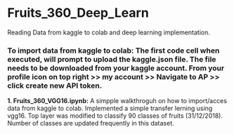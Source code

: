 # Fruits_360_Deep_Learn
Reading Data from kaggle to colab and deep learning implementation.
### To import data from kaggle to colab: The first code cell when executed, will prompt to upload the kaggle.json file. The file needs to be downloaded from your kaggle account. From your profile icon on top right >> my account >> Navigate to AP >> click create new API token.

<b>1. Fruits_360_VGG16.ipynb:</b> A simpple walkthroguh on how to import/acces data from kaggle to colab. Implemented a simple transfer lerning using vgg16. Top layer was modified to classify 90 classes of fruits (31/12/2018). Number of classes are updated frequently in this dataset.


